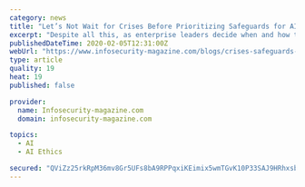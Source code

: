 ```yaml
---
category: news
title: "Let’s Not Wait for Crises Before Prioritizing Safeguards for AI"
excerpt: "Despite all this, as enterprise leaders decide when and how to incorporate AI, considerations of whether the technology will increase profitability and efficiency often overshadow matters of security and ethics. That has to change. Just because AI provides ..."
publishedDateTime: 2020-02-05T12:31:00Z
webUrl: "https://www.infosecurity-magazine.com/blogs/crises-safeguards-ai/"
type: article
quality: 19
heat: 19
published: false

provider:
  name: Infosecurity-magazine.com
  domain: infosecurity-magazine.com

topics:
  - AI
  - AI Ethics

secured: "QViZz25rkRpM36mv8Gr5UFs8bA9RPPqxiKEimix5wmTGvK10P33SAJ9HRhxsbNKPSX9r6CILDHq7ePqxOJecGKEDjAgUfQe0iNiPICd8Z39mPHoJScIILxsxFdBqzWcKEt//yjMaBh2o8rkp/T3aM5Aeg7BtPSDr/eYC5oFP/Ugd1WhB5xC1SJJiZtZ8VVn2bxQL8jxGfja5c0xK7vt4pOC+R2EAvzrAAoMFoNLX/rb+ke/7UM/v/n/BgMjH8hMD0MtJ3CVyC7snT/8LgRlBnWWR4is8Smxq4fvDcbyaXddlpx+AeWLWyScJNsSu2z2Z;8zFdjab73bEFtP8aE657Yw=="
---
```


